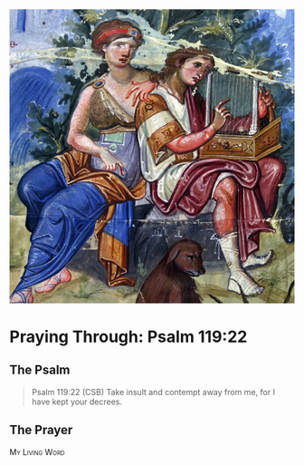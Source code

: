 <img class="intro-right" src="art-paris-psalter.jpg">

<style>
  li {list-style-type: none;}
  p + ul {
    margin-top: -18px;
}
</style>

# Praying Through: Psalm 119:22

## The Psalm

>Psalm 119:22 (CSB) Take insult and contempt away from me, for I have kept your decrees.

## The Prayer

<div style="font-variant: small-caps;">
My Living Word
</div>
